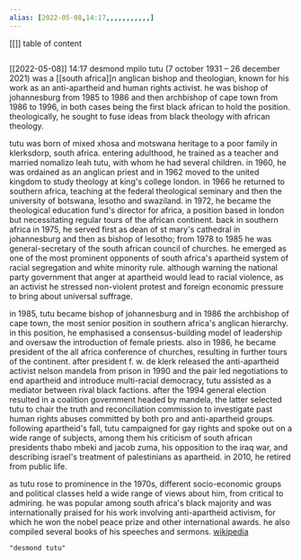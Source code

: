```yaml
---
alias: [2022-05-08,14:17,,,,,,,,,,,]
---
```

[[]]
table of content
```toc
```

[[2022-05-08]] 14:17
desmond mpilo tutu  (7 october 1931 – 26 december 2021) was a [[south africa]]n anglican bishop and theologian, known for his work as an anti-apartheid and human rights activist. he was bishop of johannesburg from 1985 to 1986 and then archbishop of cape town from 1986 to 1996, in both cases being the first black african to hold the position. theologically, he sought to fuse ideas from black theology with african theology.

tutu was born of mixed xhosa and motswana heritage to a poor family in klerksdorp, south africa. entering adulthood, he trained as a teacher and married nomalizo leah tutu, with whom he had several children. in 1960, he was ordained as an anglican priest and in 1962 moved to the united kingdom to study theology at king's college london. in 1966 he returned to southern africa, teaching at the federal theological seminary and then the university of botswana, lesotho and swaziland. in 1972, he became the theological education fund's director for africa, a position based in london but necessitating regular tours of the african continent. back in southern africa in 1975, he served first as dean of st mary's cathedral in johannesburg and then as bishop of lesotho; from 1978 to 1985 he was general-secretary of the south african council of churches. he emerged as one of the most prominent opponents of south africa's apartheid system of racial segregation and white minority rule. although warning the national party government that anger at apartheid would lead to racial violence, as an activist he stressed non-violent protest and foreign economic pressure to bring about universal suffrage.

in 1985, tutu became bishop of johannesburg and in 1986 the archbishop of cape town, the most senior position in southern africa's anglican hierarchy. in this position, he emphasised a consensus-building model of leadership and oversaw the introduction of female priests. also in 1986, he became president of the all africa conference of churches, resulting in further tours of the continent. after president f. w. de klerk released the anti-apartheid activist nelson mandela from prison in 1990 and the pair led negotiations to end apartheid and introduce multi-racial democracy, tutu assisted as a mediator between rival black factions. after the 1994 general election resulted in a coalition government headed by mandela, the latter selected tutu to chair the truth and reconciliation commission to investigate past human rights abuses committed by both pro and anti-apartheid groups. following apartheid's fall, tutu campaigned for gay rights and spoke out on a wide range of subjects, among them his criticism of south african presidents thabo mbeki and jacob zuma, his opposition to the iraq war, and describing israel's treatment of palestinians as apartheid. in 2010, he retired from public life.

as tutu rose to prominence in the 1970s, different socio-economic groups and political classes held a wide range of views about him, from critical to admiring. he was popular among south africa's black majority and was internationally praised for his work involving anti-apartheid activism, for which he won the nobel peace prize and other international awards. he also compiled several books of his speeches and sermons.
[wikipedia](https://en.wikipedia.org/wiki/desmond%20tutu)
```query
"desmond tutu"
```